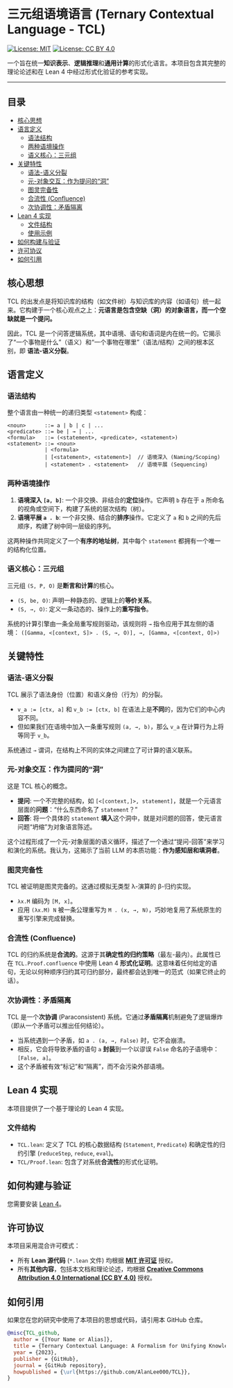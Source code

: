 # 三元组语境语言 (Ternary Contextual Language - TCL)

[![License: MIT](https://img.shields.io/badge/Code%20License-MIT-yellow.svg)](https://opensource.org/licenses/MIT)
[![License: CC BY 4.0](https://img.shields.io/badge/Docs%20License-CC%20BY%204.0-lightgrey.svg)](https://creativecommons.org/licenses/by/4.0/)

一个旨在统一**知识表示**、**逻辑推理**和**通用计算**的形式化语言。本项目包含其完整的理论论述和在 Lean 4 中经过形式化验证的参考实现。

---

## 目录
- [核心思想](#核心思想)
- [语言定义](#语言定义)
  - [语法结构](#语法结构)
  - [两种语境操作](#两种语境操作)
  - [语义核心：三元组](#语义核心三元组)
- [关键特性](#关键特性)
  - [语法-语义分裂](#语法-语义分裂)
  - [元-对象交互：作为提问的“洞”](#元-对象交互作为提问的洞)
  - [图灵完备性](#图灵完备性)
  - [合流性 (Confluence)](#合流性-confluence)
  - [次协调性：矛盾隔离](#次协调性矛盾隔离)
- [Lean 4 实现](#lean-4-实现)
  - [文件结构](#文件结构)
  - [使用示例](#使用示例)
- [如何构建与验证](#如何构建与验证)
- [许可协议](#许可协议)
- [如何引用](#如何引用)

## 核心思想

TCL 的出发点是将知识库的结构（如文件树）与知识库的内容（如语句）统一起来。它构建于一个核心观点之上：**元语言是包含空缺（洞）的对象语言，而一个空缺就是一个提问。**

因此，TCL 是一个问答逻辑系统，其中语境、语句和语词是内在统一的。它揭示了“一个事物是什么”（语义）和“一个事物在哪里”（语法/结构）之间的根本区别，即 **语法-语义分裂**。

## 语言定义

### 语法结构

整个语言由一种统一的递归类型 `<statement>` 构成：

```
<noun>      ::= a | b | c | ...
<predicate> ::= be | → | ...
<formula>   ::= (<statement>, <predicate>, <statement>)
<statement> ::= <noun>
            | <formula>
            | [<statement>, <statement>]  // 语境深入 (Naming/Scoping)
            | <statement> . <statement>   // 语境平展 (Sequencing)
```

### 两种语境操作

1.  **语境深入 `[a, b]`**: 一个非交换、非结合的**定位**操作。它声明 `b` 存在于 `a` 所命名的视角或空间下，构建了系统的层次结构（树）。
2.  **语境平展 `a . b`**: 一个非交换、结合的**排序**操作。它定义了 `a` 和 `b` 之间的先后顺序，构建了树中同一层级的序列。

这两种操作共同定义了一个**有序的地址树**，其中每个 `statement` 都拥有一个唯一的结构化位置。

### 语义核心：三元组

三元组 `(S, P, O)` 是**断言和计算**的核心。

-   `(S, be, O)`: 声明一种静态的、逻辑上的**等价关系**。
-   `(S, →, O)`: 定义一条动态的、操作上的**重写指令**。

系统的计算引擎由一条全局重写规则驱动，该规则将 `→` 指令应用于其左侧的语境：
`([Gamma, <[context, S]> . (S, →, O)], →, [Gamma, <[context, O]>)`

## 关键特性

### 语法-语义分裂

TCL 展示了语法身份（位置）和语义身份（行为）的分裂。

-   `v_a := [ctx, a]` 和 `v_b := [ctx, b]` 在语法上是**不同**的，因为它们的中心内容不同。
-   但如果我们在语境中加入一条重写规则 `(a, →, b)`，那么 `v_a` 在计算行为上将等同于 `v_b`。

系统通过 `→` 谓词，在结构上不同的实体之间建立了可计算的语义联系。

### 元-对象交互：作为提问的“洞”

这是 TCL 核心的概念。

-   **提问**: 一个不完整的结构，如 `[<[context,]>, statement]`，就是一个元语言层面的**问题**：“什么东西命名了 `statement`？”
-   **回答**: 将一个具体的 `statement` **填入**这个洞中，就是对问题的回答，使元语言问题“坍缩”为对象语言陈述。

这个过程形成了一个元-对象层面的语义循环，描述了一个通过“提问-回答”来学习和演化的系统。我认为，这揭示了当前 LLM 的本质功能：**作为感知层和填洞者**。

### 图灵完备性

TCL 被证明是图灵完备的。这通过模拟无类型 λ-演算的 β-归约实现。

-   `λx.M` 编码为 `[M, x]`。
-   应用 `(λx.M) N` 被一条公理重写为 `M . (x, →, N)`，巧妙地复用了系统原生的重写引擎来完成替换。

### 合流性 (Confluence)

TCL 的归约系统是**合流的**。这源于其**确定性的归约策略**（最左-最内）。此属性已在 `TCL.Proof.confluence` 中使用 Lean 4 **形式化证明**。这意味着任何给定的语句，无论以何种顺序归约其可归约部分，最终都会达到唯一的范式（如果它终止的话）。

### 次协调性：矛盾隔离

TCL 是一个**次协调** (Paraconsistent) 系统。它通过**矛盾隔离**机制避免了逻辑爆炸（即从一个矛盾可以推出任何结论）。

-   当系统遇到一个矛盾，如 `a . (a, →, False)` 时，它不会崩溃。
-   相反，它会将导致矛盾的语句 `a` **封装**到一个以谬误 `False` 命名的子语境中：`[False, a]`。
-   这个矛盾被有效“标记”和“隔离”，而不会污染外部语境。

## Lean 4 实现

本项目提供了一个基于理论的 Lean 4 实现。

### 文件结构

-   `TCL.lean`: 定义了 TCL 的核心数据结构 (`Statement`, `Predicate`) 和确定性的归约引擎 (`reduceStep`, `reduce`, `eval`)。
-   `TCL/Proof.lean`: 包含了对系统**合流性**的形式化证明。


## 如何构建与验证

您需要安装 [Lean 4](https://lean-lang.org)。

## 许可协议

本项目采用混合许可模式：

-   所有 **Lean 源代码** (`*.lean` 文件) 均根据 [**MIT 许可证**](LICENSE) 授权。
-   所有**其他内容**，包括本文档和理论论述，均根据 [**Creative Commons Attribution 4.0 International (CC BY 4.0)**](LICENSE-CC-BY-4.0.md) 授权。

## 如何引用

如果您在您的研究中使用了本项目的思想或代码，请引用本 GitHub 仓库。

```bibtex
@misc{TCL_github,
  author = {[Your Name or Alias]},
  title = {Ternary Contextual Language: A Formalism for Unifying Knowledge, Logic, and Computation},
  year = {2023},
  publisher = {GitHub},
  journal = {GitHub repository},
  howpublished = {\url{https://github.com/AlanLee000/TCL}},
}
```
